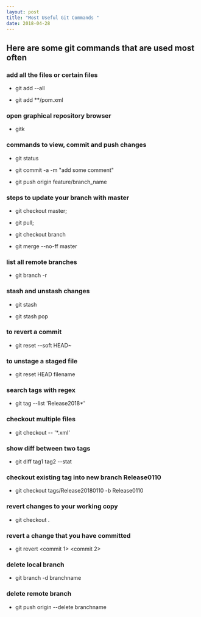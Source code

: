 ```yaml
---
layout: post
title: "Most Useful Git Commands "
date: 2018-04-28
---
```


## Here are some git commands that are used most often

### add all the files or certain files

- git add --all
 
- git add **/pom.xml

### open graphical repository browser

- gitk

### commands to view, commit and push changes

- git status 
 
- git commit -a -m "add some comment"

- git push origin feature/branch_name

### steps to update  your branch with master

- git checkout master;

- git pull;

- git checkout branch

- git merge --no-ff master
 
### list all remote branches

- git branch -r

### stash and unstash changes

- git stash
 
- git stash pop

### to revert a commit

- git reset --soft HEAD~ 

### to unstage a staged file

- git reset HEAD filename

### search tags with regex

-  git tag --list 'Release2018*'
 
### checkout multiple files

-  git checkout -- '*.xml' 

### show diff between two tags

- git diff tag1 tag2 --stat 
 
### checkout existing tag into new branch Release0110

- git checkout tags/Release20180110 -b Release0110
 
### revert changes to your working copy

- git checkout .
 
### revert a change that you have committed

- git revert <commit 1> <commit 2>
 
### delete local branch

- git branch -d branchname
 
### delete remote branch

- git push origin --delete branchname

